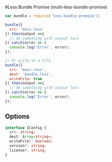 #Less Bundle Promise (multi-less-bundle-promise)

```javascript
var bundle = require('less-bundle-promise');

bundle({
  src: 'main.less'
}).then(output =>{
  // do something with output less
}).catch(error => {
  console.log('Error', error);
});

// Or write to a file
bundle({
  src: 'main.less',
  dest: 'bundle.less',
  writeFile: true
}).then(output =>{
  // do something with output less
}).catch(error => {
  console.log('Error', error);
});

```

## Options

```typescript
interface IConfig {
  src: string;
  dest: Array<string>;
  writeFile?: boolean;
  version?: string;
  license?: string;
}
```

